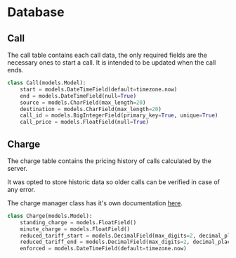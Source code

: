 # Database

## Call

The call table contains each call data, the only required fields are the necessary ones to start a call. It is intended to be updated when the call ends.

```python
class Call(models.Model):
    start = models.DateTimeField(default=timezone.now)
    end = models.DateTimeField(null=True)
    source = models.CharField(max_length=20)
    destination = models.CharField(max_length=20)
    call_id = models.BigIntegerField(primary_key=True, unique=True)
    call_price = models.FloatField(null=True)
```

## Charge

The charge table contains the pricing history of calls calculated by the server.

It was opted to store historic data so older calls can be verified in case of any error.

The charge manager class has it's own documentation [here](Docs/chargeManager.py.md).

```python
class Charge(models.Model):
    standing_charge = models.FloatField()
    minute_charge = models.FloatField()
    reduced_tariff_start = models.DecimalField(max_digits=2, decimal_places=0)
    reduced_tariff_end = models.DecimalField(max_digits=2, decimal_places=0)
    enforced = models.DateTimeField(default=timezone.now)
```

